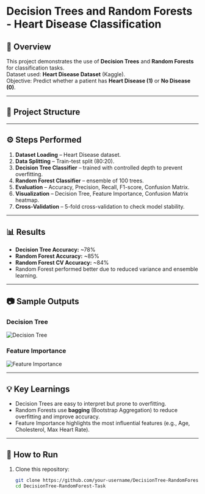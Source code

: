# Decision Trees and Random Forests - Heart Disease Classification

## 📌 Overview
This project demonstrates the use of **Decision Trees** and **Random Forests** for classification tasks.  
Dataset used: **Heart Disease Dataset** (Kaggle).  
Objective: Predict whether a patient has **Heart Disease (1)** or **No Disease (0)**.

---

## 📂 Project Structure


---

## ⚙️ Steps Performed
1. **Dataset Loading** – Heart Disease dataset.
2. **Data Splitting** – Train-test split (80:20).
3. **Decision Tree Classifier** – trained with controlled depth to prevent overfitting.
4. **Random Forest Classifier** – ensemble of 100 trees.
5. **Evaluation** – Accuracy, Precision, Recall, F1-score, Confusion Matrix.
6. **Visualization** – Decision Tree, Feature Importance, Confusion Matrix heatmap.
7. **Cross-Validation** – 5-fold cross-validation to check model stability.

---

## 📊 Results
- **Decision Tree Accuracy:** ~78%  
- **Random Forest Accuracy:** ~85%  
- **Random Forest CV Accuracy:** ~84%  
- Random Forest performed better due to reduced variance and ensemble learning.

---

## 📷 Sample Outputs
### Decision Tree
![Decision Tree](tree_visualization.png)

### Feature Importance
![Feature Importance](feature_importance.png)

---

## 💡 Key Learnings
- Decision Trees are easy to interpret but prone to overfitting.
- Random Forests use **bagging** (Bootstrap Aggregation) to reduce overfitting and improve accuracy.
- Feature Importance highlights the most influential features (e.g., Age, Cholesterol, Max Heart Rate).

---

## 🚀 How to Run
1. Clone this repository:
   ```bash
   git clone https://github.com/your-username/DecisionTree-RandomForest-Task.git
   cd DecisionTree-RandomForest-Task
